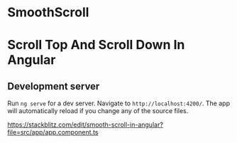 # SmoothScroll

# Scroll Top And Scroll Down In Angular

## Development server

Run `ng serve` for a dev server. Navigate to `http://localhost:4200/`. The app will automatically reload if you change any of the source files.

https://stackblitz.com/edit/smooth-scroll-in-angular?file=src/app/app.component.ts

